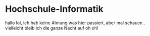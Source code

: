 # Hochschule-Informatik

hallo lol, ich hab keine Ahnung was hier passiert, aber mal schauen.. vielleicht bleib ich die ganze Nacht auf oh oh!
